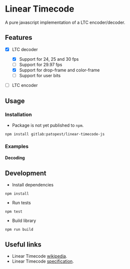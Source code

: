 # Linear Timecode

A pure javascript implementation of a LTC encoder/decoder.


## Features

- [x] LTC decoder
    - [x] Support for 24, 25 and 30 fps
    - [ ] Support for 29.97 fps
    - [x] Support for drop-frame and color-frame
    - [ ] Support for user bits
- [ ] LTC encoder



## Usage

### Installation

- Package is not yet published to `npm`.

```shell
npm install gitlab:patopest/linear-timecode-js
```

### Examples

#### Decoding


<script src="https://gitlab.com/patopest/linear-timecode-js/-/snippets/3624978.js"></script>


<script src="https://gitlab.com/patopest/linear-timecode-js/-/snippets/3624979.js"></script>




<script src="https://gitlab.com/patopest/linear-timecode-js/-/snippets/3624978.js"></script>


## Development

- Install dependencies

```shell
npm install
```

- Run tests

```shell
npm test
```

- Build library

```shell
npm run build
```


## Useful links

- Linear Timecode [wikipedia](https://en.wikipedia.org/wiki/Linear_timecode).
- Linear Timecode [specification](https://ieeexplore.ieee.org/document/7291029).